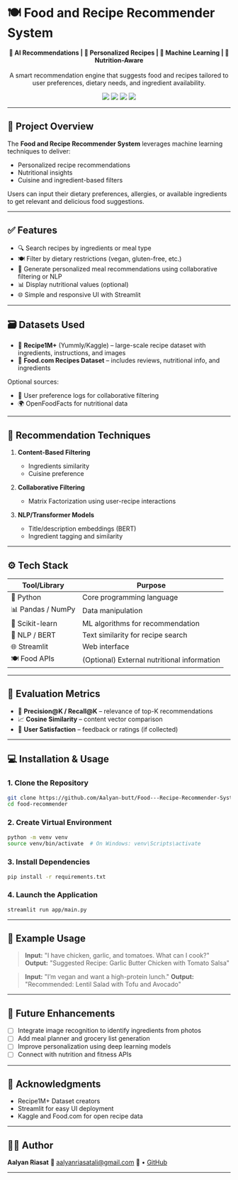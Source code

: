 # 🍽️ Food and Recipe Recommender System

<p align="center">
  <b>🥗 AI Recommendations | 🍳 Personalized Recipes | 🧠 Machine Learning | 🍱 Nutrition-Aware</b><br><br>
  A smart recommendation engine that suggests food and recipes tailored to user preferences, dietary needs, and ingredient availability.
</p>

<p align="center">
  <img src="https://img.shields.io/badge/Python-3.13-blue?logo=python&logoColor=white">
  <img src="https://img.shields.io/badge/Recommendation-System-green">
  <img src="https://img.shields.io/badge/UI-Streamlit-orange?logo=streamlit">
  <img src="https://img.shields.io/badge/NLP-Transformers-brightgreen">
</p>

---

## 🍴 Project Overview

The **Food and Recipe Recommender System** leverages machine learning techniques to deliver:

* Personalized recipe recommendations
* Nutritional insights
* Cuisine and ingredient-based filters

Users can input their dietary preferences, allergies, or available ingredients to get relevant and delicious food suggestions.

---

## ✅ Features

* 🔍 Search recipes by ingredients or meal type
* 🍽️ Filter by dietary restrictions (vegan, gluten-free, etc.)
* 🤖 Generate personalized meal recommendations using collaborative filtering or NLP
* 📊 Display nutritional values (optional)
* 🌐 Simple and responsive UI with Streamlit

---

## 🗃️ Datasets Used

* 🧾 **Recipe1M+** (Yummly/Kaggle) – large-scale recipe dataset with ingredients, instructions, and images
* 🍎 **Food.com Recipes Dataset** – includes reviews, nutritional info, and ingredients

Optional sources:

* 🧠 User preference logs for collaborative filtering
* 🌍 OpenFoodFacts for nutritional data

---

## 🧠 Recommendation Techniques

1. **Content-Based Filtering**

   * Ingredients similarity
   * Cuisine preference

2. **Collaborative Filtering**

   * Matrix Factorization using user-recipe interactions

3. **NLP/Transformer Models**

   * Title/description embeddings (BERT)
   * Ingredient tagging and similarity

---

## ⚙️ Tech Stack

| Tool/Library      | Purpose                                     |
| ----------------- | ------------------------------------------- |
| 🐍 Python         | Core programming language                   |
| 📊 Pandas / NumPy | Data manipulation                           |
| 🤖 Scikit-learn   | ML algorithms for recommendation            |
| 🧠 NLP / BERT     | Text similarity for recipe search           |
| 🌐 Streamlit      | Web interface                               |
| 🍽️ Food APIs     | (Optional) External nutritional information |

---

## 🧪 Evaluation Metrics

* 🔢 **Precision\@K / Recall\@K** – relevance of top-K recommendations
* 📈 **Cosine Similarity** – content vector comparison
* 🧾 **User Satisfaction** – feedback or ratings (if collected)

---

## 💻 Installation & Usage

### 1. Clone the Repository

```bash
git clone https://github.com/Aalyan-butt/Food---Recipe-Recommender-System
cd food-recommender
```

### 2. Create Virtual Environment

```bash
python -m venv venv
source venv/bin/activate  # On Windows: venv\Scripts\activate
```

### 3. Install Dependencies

```bash
pip install -r requirements.txt
```

### 4. Launch the Application

```bash
streamlit run app/main.py
```

---

## 🔎 Example Usage

> **Input:** "I have chicken, garlic, and tomatoes. What can I cook?"
> **Output:** "Suggested Recipe: Garlic Butter Chicken with Tomato Salsa"

> **Input:** "I’m vegan and want a high-protein lunch."
> **Output:** "Recommended: Lentil Salad with Tofu and Avocado"

---

## 🚀 Future Enhancements

* [ ] Integrate image recognition to identify ingredients from photos
* [ ] Add meal planner and grocery list generation
* [ ] Improve personalization using deep learning models
* [ ] Connect with nutrition and fitness APIs

---



## 🙌 Acknowledgments

* Recipe1M+ Dataset creators
* Streamlit for easy UI deployment
* Kaggle and Food.com for open recipe data

---

## 👨‍🍳 Author

**Aalyan Riasat**
📧 [aalyanriasatali@gmail.com](mailto:your.email@example.com)
🔗  • [GitHub](https://github.com/Aalyan-butt)

---
